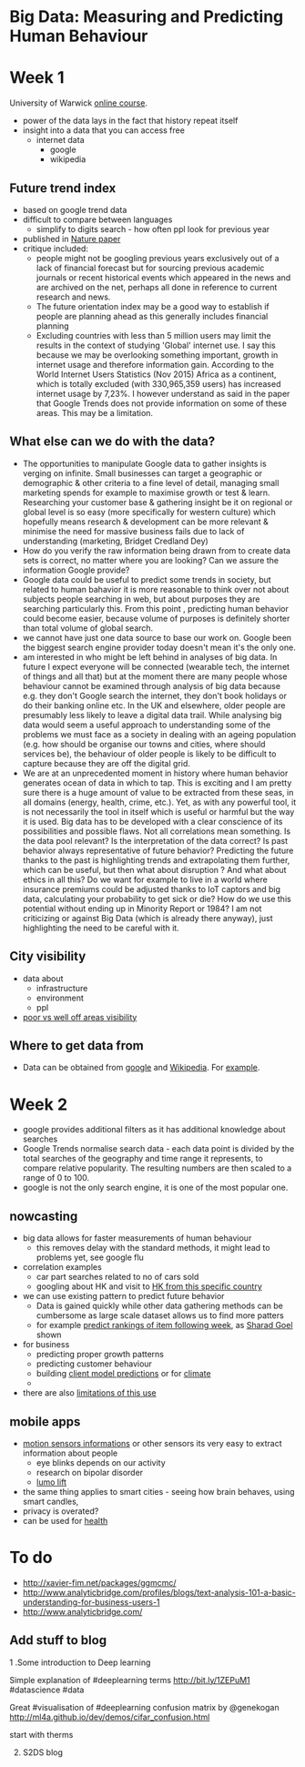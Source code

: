  Big Data: Measuring and Predicting Human Behaviour
 ============

# Week 1

University of Warwick [online course](https://www.futurelearn.com/courses/big-data).

* power of the data lays in the fact that history repeat itself
* insight into a data that you can access free
	* internet data
		* google
		* wikipedia

## Future trend index

* based on google trend data
* difficult to compare between languages
	* simplify to digits search - how often ppl look for previous year
* published in [Nature paper](http://www.nature.com/articles/srep00350)
* critique included:
	* people might not be googling previous years exclusively out of a lack of financial forecast but for sourcing previous academic journals or recent historical events which appeared in the news and are archived on the net, perhaps all done in reference to current research and news.
	* The future orientation index may be a good way to establish if people are planning ahead as this generally includes financial planning
	* Excluding countries with less than 5 million users may limit the results in the context of studying 'Global' internet use. I say this because we may be overlooking something important, growth in internet usage and therefore information gain. According to the World Internet Users Statistics (Nov 2015) Africa as a continent, which is totally excluded (with 330,965,359 users) has increased internet usage by 7,23%. I however understand as said in the paper that Google Trends does not provide information on some of these areas. This may be a limitation.

## What else can we do with the data?

* The opportunities to manipulate Google data to gather insights is verging on infinite. Small businesses can target a geographic or demographic & other criteria to a fine level of detail, managing small marketing spends for example to maximise growth or test & learn. Researching your customer base & gathering insight be it on regional or global level is so easy (more specifically for western culture) which hopefully means research & development can be more relevant & minimise the need for massive business fails due to lack of understanding (marketing, Bridget Credland Dey)
* How do you verify the raw information being drawn from to create data sets is correct, no matter where you are looking? Can we assure the information Google provide?
*  Google data could be useful to predict some trends in society, but related to human bahavior it is more reasonable to think over not about subjects people searching in web, but about purposes they are searching particularly this. From this point , predicting human behavior could become easier, because volume of purposes is definitely shorter than total volume of global search.
* we cannot have just one data source to base our work on. Google been the biggest search engine provider today doesn't mean it's the only one.
*  am interested in who might be left behind in analyses of big data. In future I expect everyone will be connected (wearable tech, the internet of things and all that) but at the moment there are many people whose behaviour cannot be examined through analysis of big data because e.g. they don't Google search the internet, they don't book holidays or do their banking online etc. In the UK and elsewhere, older people are presumably less likely to leave a digital data trail. While analysing big data would seem a useful approach to understanding some of the problems we must face as a society in dealing with an ageing population (e.g. how should be organise our towns and cities, where should services be), the behaviour of older people is likely to be difficult to capture because they are off the digital grid.
* We are at an unprecedented moment in history where human behavior generates ocean of data in which to tap. This is exciting and I am pretty sure there is a huge amount of value to be extracted from these seas, in all domains (energy, health, crime, etc.). Yet, as with any powerful tool, it is not necessarily the tool in itself which is useful or harmful but the way it is used. Big data has to be developed with a clear conscience of its possibilities and possible flaws. Not all correlations mean something. Is the data pool relevant? Is the interpretation of the data correct? Is past behavior always representative of future behavior? Predicting the future thanks to the past is highlighting trends and extrapolating them further, which can be useful, but then what about disruption ? And what about ethics in all this? Do we want for example to live in a world where insurance premiums could be adjusted thanks to IoT captors and big data, calculating your probability to get sick or die? How do we use this potential without ending up in Minority Report or 1984? I am not criticizing or against Big Data (which is already there anyway), just highlighting the need to be careful with it.


## City visibility

* data about
	* infrastructure
	* environment
	* ppl
* [poor vs well off areas visibility](http://urbanopticon.org/)

## Where to get data from

* Data can be obtained from [google][Google_Trends] and [Wikipedia][Wiki_stats]. For [example](https://www.google.co.uk/trends/explore#geo&cmpt=q&q=Economy+class+flight,+Business+class+flight,+low+cost+flight,+flight+accidents).



# Week 2


* google provides additional filters as it has additional knowledge about searches
* Google Trends normalise search data - each data point is divided by the total searches of the geography and time range it represents, to compare relative popularity. The resulting numbers are then scaled to a range of 0 to 100.
* google is not the only search engine, it is one of the most popular one.

## nowcasting

* big data allows for  faster measurements of human behaviour
	* this removes delay with the standard methods, it might lead to problems yet, see google flu
* correlation examples
	* car part searches related to no of cars sold
	* googling about HK and visit to [HK from this specific country](http://people.ischool.berkeley.edu/~hal/Papers/2011/ptp.pdf)
* we can use existing pattern to predict future behavior
	* Data is gained quickly while other data gathering methods can be cumbersome as large scale dataset allows us to find more patters
	* for example [predict rankings of item following week](http://www.pnas.org/content/107/41/17486.long),	 as [Sharad Goel](https://5harad.com/#about) shown
* for business
	* predicting proper growth patterns
	* predicting customer behaviour
	* building [client model predictions](http://www.mediaco.co.nz/) or for [climate](http://www.climateprediction.net/)
	*
* there are also [limitations of this use](http://mio.sagepub.com/content/9/2059799115622763.full)

## mobile apps

* [motion sensors informations](https://www.youtube.com/watch?v=ARdxlMpCu4o&list=PLEMiIcsJKOBcQfE2kwFY9GU4WzZ0lvJNS&index=9) or other sensors its very easy to extract information about people
	* eye blinks depends on our activity
	* research on bipolar disorder
	* [lumo lift](http://www.lumobodytech.com/lumo-lift/)
* the same thing applies to smart cities - seeing how brain behaves, using smart candles,
* privacy is overated?
* can be used for [health](https://www.youtube.com/watch?v=ZPXCF5e1_HI)







[Google_Trends]: https://www.google.com/trends
[Wiki_stats]: http://stats.grok.se/ ""


# To do

* <http://xavier-fim.net/packages/ggmcmc/>
* <http://www.analyticbridge.com/profiles/blogs/text-analysis-101-a-basic-understanding-for-business-users-1>
* <http://www.analyticbridge.com/>





## Add stuff to blog

1 .Some introduction to Deep learning

Simple explanation of #deeplearning terms http://bit.ly/1ZEPuM1 #datascience #data

Great #visualisation of #deeplearning confusion matrix by @genekogan http://ml4a.github.io/dev/demos/cifar_confusion.html

start with therms

2. S2DS blog
